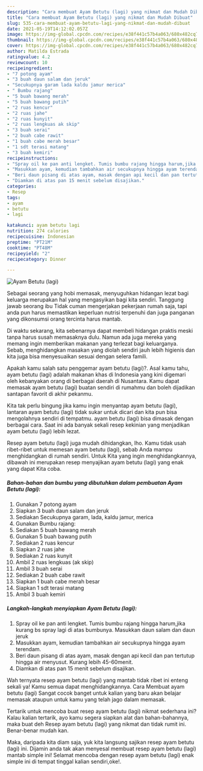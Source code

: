 ```yaml
---
description: "Cara membuat Ayam Betutu (lagi) yang nikmat dan Mudah Dibuat"
title: "Cara membuat Ayam Betutu (lagi) yang nikmat dan Mudah Dibuat"
slug: 535-cara-membuat-ayam-betutu-lagi-yang-nikmat-dan-mudah-dibuat
date: 2021-05-19T14:12:02.057Z
image: https://img-global.cpcdn.com/recipes/e38f441c57b4a063/680x482cq70/ayam-betutu-lagi-foto-resep-utama.jpg
thumbnail: https://img-global.cpcdn.com/recipes/e38f441c57b4a063/680x482cq70/ayam-betutu-lagi-foto-resep-utama.jpg
cover: https://img-global.cpcdn.com/recipes/e38f441c57b4a063/680x482cq70/ayam-betutu-lagi-foto-resep-utama.jpg
author: Matilda Estrada
ratingvalue: 4.2
reviewcount: 10
recipeingredient:
- "7 potong ayam"
- "3 buah daun salam dan jeruk"
- "Secukupnya garam lada kaldu jamur merica"
- " Bumbu rajang"
- "5 buah bawang merah"
- "5 buah bawang putih"
- "2 ruas kencur"
- "2 ruas jahe"
- "2 ruas kunyit"
- "2 ruas lengkuas ak skip"
- "3 buah serai"
- "2 buah cabe rawit"
- "1 buah cabe merah besar"
- "1 sdt terasi matang"
- "3 buah kemiri"
recipeinstructions:
- "Spray oil ke pan anti lengket. Tumis bumbu rajang hingga harum,jika kurang bs spray lagi di atas bumbunya. Masukkan daun salam dan daun jeruk"
- "Masukkan ayam, kemudian tambahkan air secukupnya hingga ayam terendam."
- "Beri daun pisang di atas ayam, masak dengan api kecil dan pan tertutup hingga air menyusut. Kurang lebih 45-60menit."
- "Diamkan di atas pan 15 menit sebelum disajikan."
categories:
- Resep
tags:
- ayam
- betutu
- lagi

katakunci: ayam betutu lagi 
nutrition: 274 calories
recipecuisine: Indonesian
preptime: "PT21M"
cooktime: "PT48M"
recipeyield: "2"
recipecategory: Dinner

---
```



![Ayam Betutu (lagi)](https://img-global.cpcdn.com/recipes/e38f441c57b4a063/680x482cq70/ayam-betutu-lagi-foto-resep-utama.jpg)

Sebagai seorang yang hobi memasak, menyuguhkan hidangan lezat bagi keluarga merupakan hal yang mengasyikan bagi kita sendiri. Tanggung jawab seorang ibu Tidak cuman mengerjakan pekerjaan rumah saja, tapi anda pun harus memastikan keperluan nutrisi terpenuhi dan juga panganan yang dikonsumsi orang tercinta harus mantab.

Di waktu  sekarang, kita sebenarnya dapat membeli hidangan praktis meski tanpa harus susah memasaknya dulu. Namun ada juga mereka yang memang ingin memberikan makanan yang terlezat bagi keluarganya. Sebab, menghidangkan masakan yang diolah sendiri jauh lebih higienis dan kita juga bisa menyesuaikan sesuai dengan selera famili. 



Apakah kamu salah satu penggemar ayam betutu (lagi)?. Asal kamu tahu, ayam betutu (lagi) adalah makanan khas di Indonesia yang kini digemari oleh kebanyakan orang di berbagai daerah di Nusantara. Kamu dapat memasak ayam betutu (lagi) buatan sendiri di rumahmu dan boleh dijadikan santapan favorit di akhir pekanmu.

Kita tak perlu bingung jika kamu ingin menyantap ayam betutu (lagi), lantaran ayam betutu (lagi) tidak sukar untuk dicari dan kita pun bisa mengolahnya sendiri di tempatmu. ayam betutu (lagi) bisa dimasak dengan berbagai cara. Saat ini ada banyak sekali resep kekinian yang menjadikan ayam betutu (lagi) lebih lezat.

Resep ayam betutu (lagi) juga mudah dihidangkan, lho. Kamu tidak usah ribet-ribet untuk memesan ayam betutu (lagi), sebab Anda mampu menghidangkan di rumah sendiri. Untuk Kita yang ingin menghidangkannya, dibawah ini merupakan resep menyajikan ayam betutu (lagi) yang enak yang dapat Kita coba.

<!--inarticleads1-->

##### Bahan-bahan dan bumbu yang dibutuhkan dalam pembuatan Ayam Betutu (lagi):

1. Gunakan 7 potong ayam
1. Siapkan 3 buah daun salam dan jeruk
1. Sediakan Secukupnya garam, lada, kaldu jamur, merica
1. Gunakan  Bumbu rajang:
1. Sediakan 5 buah bawang merah
1. Gunakan 5 buah bawang putih
1. Sediakan 2 ruas kencur
1. Siapkan 2 ruas jahe
1. Sediakan 2 ruas kunyit
1. Ambil 2 ruas lengkuas (ak skip)
1. Ambil 3 buah serai
1. Sediakan 2 buah cabe rawit
1. Siapkan 1 buah cabe merah besar
1. Siapkan 1 sdt terasi matang
1. Ambil 3 buah kemiri




<!--inarticleads2-->

##### Langkah-langkah menyiapkan Ayam Betutu (lagi):

1. Spray oil ke pan anti lengket. Tumis bumbu rajang hingga harum,jika kurang bs spray lagi di atas bumbunya. Masukkan daun salam dan daun jeruk
1. Masukkan ayam, kemudian tambahkan air secukupnya hingga ayam terendam.
1. Beri daun pisang di atas ayam, masak dengan api kecil dan pan tertutup hingga air menyusut. Kurang lebih 45-60menit.
1. Diamkan di atas pan 15 menit sebelum disajikan.




Wah ternyata resep ayam betutu (lagi) yang mantab tidak ribet ini enteng sekali ya! Kamu semua dapat menghidangkannya. Cara Membuat ayam betutu (lagi) Sangat cocok banget untuk kalian yang baru akan belajar memasak ataupun untuk kamu yang telah jago dalam memasak.

Tertarik untuk mencoba buat resep ayam betutu (lagi) nikmat sederhana ini? Kalau kalian tertarik, ayo kamu segera siapkan alat dan bahan-bahannya, maka buat deh Resep ayam betutu (lagi) yang nikmat dan tidak rumit ini. Benar-benar mudah kan. 

Maka, daripada kita diam saja, yuk kita langsung sajikan resep ayam betutu (lagi) ini. Dijamin anda tak akan menyesal membuat resep ayam betutu (lagi) mantab simple ini! Selamat mencoba dengan resep ayam betutu (lagi) enak simple ini di tempat tinggal kalian sendiri,oke!.

